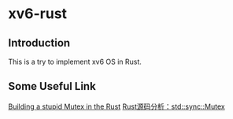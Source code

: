 # xv6-rust
## Introduction
This is a try to implement xv6 OS in Rust.

## Some Useful Link
[Building a stupid Mutex in the Rust](https://medium.com/@Mnwa/building-a-stupid-mutex-in-the-rust-d55886538889)
[Rust源码分析：std::sync::Mutex](https://zhuanlan.zhihu.com/p/50006335)